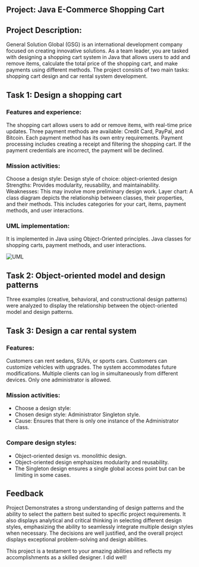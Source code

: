 

## Project: Java E-Commerce Shopping Cart

## Project Description:

General Solution Global (GSG) is an international development company focused on creating innovative solutions. As a team leader, you are tasked with designing a shopping cart system in Java that allows users to add and remove items, calculate the total price of the shopping cart, and make payments using different methods. The project consists of two main tasks: shopping cart design and car rental system development.

## Task 1: Design a shopping cart

### Features and experience:

The shopping cart allows users to add or remove items, with real-time price updates.
Three payment methods are available: Credit Card, PayPal, and Bitcoin.
Each payment method has its own entry requirements.
Payment processing includes creating a receipt and filtering the shopping cart.
If the payment credentials are incorrect, the payment will be declined.

### Mission activities:
Choose a design style:
Design style of choice: object-oriented design
Strengths: Provides modularity, reusability, and maintainability.
Weaknesses: This may involve more preliminary design work.
Layer chart:
A class diagram depicts the relationship between classes, their properties, and their methods. This includes categories for your cart, items, payment methods, and user interactions.

### UML implementation:
It is implemented in Java using Object-Oriented principles.
Java classes for shopping carts, payment methods, and user interactions.

![UML](https://github.com/RashidHasan/Advanced-Design-Pattern-Development/assets/136935583/84e0597a-9f90-4443-bc7a-2c2c9d8f32ec)


## Task 2: Object-oriented model and design patterns

Three examples (creative, behavioral, and constructional design patterns) were analyzed to display the relationship between the object-oriented model and design patterns.

## Task 3: Design a car rental system

### Features:
Customers can rent sedans, SUVs, or sports cars.
Customers can customize vehicles with upgrades.
The system accommodates future modifications.
Multiple clients can log in simultaneously from different devices.
Only one administrator is allowed.

### Mission activities:
- Choose a design style:
- Chosen design style: Administrator Singleton style.
- Cause: Ensures that there is only one instance of the Administrator class.

### Compare design styles:
- Object-oriented design vs. monolithic design.
- Object-oriented design emphasizes modularity and reusability.
- The Singleton design ensures a single global access point but can be limiting in some cases.

## Feedback

Project Demonstrates a strong understanding of design patterns and the ability to select the pattern best suited to specific project requirements. It also displays analytical and critical thinking in selecting different design styles, emphasizing the ability to seamlessly integrate multiple design styles when necessary. The decisions are well justified, and the overall project displays exceptional problem-solving and design abilities.

This project is a testament to your amazing abilities and reflects my accomplishments as a skilled designer. I did well!
